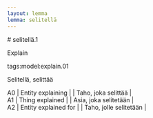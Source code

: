```yaml
---
layout: lemma
lemma: selitellä
---
```


<div class="sense">
# <span class="sensename">selitellä.1</span>

<span class="description">Explain</span>

tags:model:explain.01

<span class="description">Selitellä, selittää</span>

A0 | Entity explaining |   | Taho, joka selittää |  
A1 | Thing explained |   | Asia, joka selitetään |  
A2 | Entity explained for  |   | Taho, jolle selitetään |  

</div>

